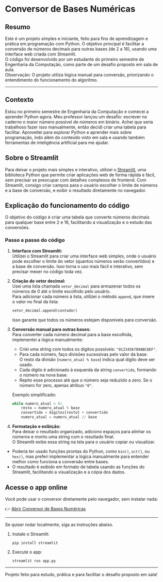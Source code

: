 # Conversor de Bases Numéricas

## Resumo

Este é um projeto simples e iniciante, feito para fins de aprendizagem e prática em programação com Python. O objetivo principal é facilitar a conversão de números decimais para outras bases (de 2 a 16), usando uma interface web criada com Streamlit.  
O código foi desenvolvido por um estudante do primeiro semestre de Engenharia da Computação, como parte de um desafio proposto em sala de aula.  
Observação: O projeto utiliza lógica manual para conversão, priorizando o entendimento do funcionamento do algoritmo.

---

## Contexto

Estou no primeiro semestre de Engenharia da Computação e comecei a aprender Python agora. Meu professor lançou um desafio: escrever no caderno o maior número possível de números em binário. Achei que seria trabalhoso fazer isso manualmente, então decidi criar uma tabela para facilitar. Aproveitei para explorar Python e aprender mais sobre programação, indo além do conteúdo visto em sala e usando também ferramentas de inteligência artificial para me ajudar.

## Sobre o Streamlit

Para deixar o projeto mais simples e interativo, utilizei o [Streamlit](https://streamlit.io/), uma biblioteca Python que permite criar aplicações web de forma rápida e fácil, sem precisar se preocupar com detalhes complexos de frontend. Com Streamlit, consigo criar campos para o usuário escolher o limite de números e a base de conversão, e exibir o resultado diretamente no navegador.

## Explicação do funcionamento do código

O objetivo do código é criar uma tabela que converte números decimais para qualquer base entre 2 e 16, facilitando a visualização e o estudo das conversões.

### Passo a passo do código

1. **Interface com Streamlit:**  
   Utilizei o Streamlit para criar uma interface web simples, onde o usuário pode escolher o limite do vetor (quantos números serão convertidos) e a base de conversão. Isso torna o uso mais fácil e interativo, sem precisar mexer no código toda vez.

2. **Criação do vetor decimal:**  
   Usei uma lista chamada `vetor_decimal` para armazenar todos os números de 0 até o limite escolhido pelo usuário.  
   Para adicionar cada número à lista, utilizei o método `append`, que insere o valor no final da lista:
   ```python
   vetor_decimal.append(contador)
   ```
   Isso garante que todos os números estejam disponíveis para conversão.

3. **Conversão manual para outras bases:**  
   Para converter cada número decimal para a base escolhida, implementei a lógica manualmente:
   - Criei uma string com todos os dígitos possíveis: `"0123456789ABCDEF"`.
   - Para cada número, faço divisões sucessivas pelo valor da base.  
     O resto da divisão (`numero_atual % base`) indica qual dígito deve ser usado.
   - Cada dígito é adicionado à esquerda da string `convertido`, formando o número na nova base.
   - Repito esse processo até que o número seja reduzido a zero. Se o número for zero, apenas atribuo `"0"`.

   Exemplo simplificado:
   ```python
   while numero_atual > 0:
       resto = numero_atual % base
       convertido = digitos[resto] + convertido
       numero_atual = numero_atual // base
   ```

4. **Formatação e exibição:**  
   Para deixar o resultado organizado, adiciono espaços para alinhar os números e monto uma string com o resultado final.  
   O Streamlit exibe essa string na tela para o usuário copiar ou visualizar.

- Poderia ter usado funções prontas do Python, como `bin()`, `oct()`, ou `hex()`, mas preferi implementar a lógica manualmente para entender melhor como funciona a conversão entre bases.
- O resultado é exibido em formato de tabela usando as funções do Streamlit, facilitando a visualização e a cópia dos dados.

## Acesse o app online

Você pode usar o conversor diretamente pelo navegador, sem instalar nada:

👉 [Abrir Conversor de Bases Numéricas](https://conversordebasesnumericas.streamlit.app/)

---

Se quiser rodar localmente, siga as instruções abaixo.

1. Instale o Streamlit:
   ```
   pip install streamlit
   ```
2. Execute o app:
   ```
   streamlit run app.py
   ```

---

Projeto feito para estudo, prática e para facilitar o desafio proposto em sala!
